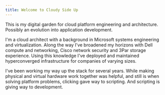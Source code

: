```yaml
---
title: Welcome to Cloudy Side Up
---
```


This is my digital garden for cloud platform engineering and architecture.  Possibly an evolution into application development.

I'm a cloud architect with a background in Microsoft systems engineering and virtualization.  Along the way I've broadened my horizons with Dell compute and networking, Cisco network security and 3Par storage experience.  Using this knowledge I've deployed and maintained hyperconverged infrastructure for companies of varying sizes.

I've been working my way up the stack for several years.  While making physical and virtual hardware work together was helpful, and still is when solving platform problems, clicking gave way to scripting.  And scripting is giving way to development.

